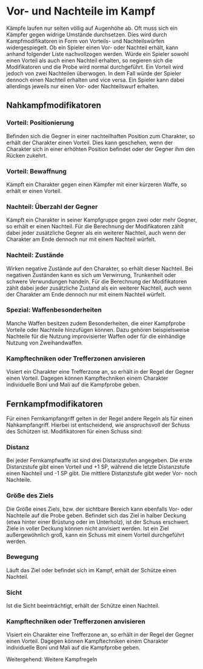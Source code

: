 # Vor- und Nachteile im Kampf
Kämpfe laufen nur selten völlig auf Augenhöhe ab. Oft muss sich ein Kämpfer gegen widrige Umstände durchsetzen. Dies wird durch Kampfmodifikatoren in Form von Vorteils- und Nachteilswürfen widergespiegelt. Ob ein Spieler einen Vor- oder Nachteil erhält, kann anhand folgender Liste nachvollzogen werden. Würde ein Spieler sowohl einen Vorteil als auch einen Nachteil erhalten, so negieren sich die Modifikatoren und die Probe wird normal durchgeführt. Ein Vorteil wird jedoch von zwei Nachteilen überwogen. In dem Fall würde der Spieler dennoch einen Nachteil erhalten und vice versa. Ein Spieler kann dabei allerdings jeweils nur einen Vor- oder Nachteilswurf erhalten.
 
 
## Nahkampfmodifikatoren
 
### Vorteil: Positionierung
 
Befinden sich die Gegner in einer nachteilhaften Position zum Charakter, so erhält der Charakter einen Vorteil. Dies kann geschehen, wenn der Charakter sich in einer erhöhten Position befindet oder der Gegner ihm den Rücken zukehrt.
 
 
### Vorteil: Bewaffnung
 
Kämpft ein Charakter gegen einen Kämpfer mit einer kürzeren Waffe, so erhält er einen Vorteil.
 
 
### Nachteil: Überzahl der Gegner
 
Kämpft ein Charakter in seiner Kampfgruppe gegen zwei oder mehr Gegner, so erhält er einen Nachteil. Für die Berechnung der Modifikatoren zählt dabei jeder zusätzliche Gegner als ein weiterer Nachteil, auch wenn der Charakter am Ende dennoch nur mit einem Nachteil würfelt.
 
 
### Nachteil: Zustände
 
Wirken negative Zustände auf den Charakter, so erhält dieser Nachteil. Bei negativen Zuständen kann es sich um Verwirrung, Trunkenheit oder schwere Verwundungen handeln. Für die Berechnung der Modifikatoren zählt dabei jeder zusätzliche Zustand als ein weiterer Nachteil, auch wenn der Charakter am Ende dennoch nur mit einem Nachteil würfelt.
 
 
### Spezial: Waffenbesonderheiten
 
Manche Waffen besitzen zudem Besonderheiten, die einer Kampfprobe Vorteile oder Nachteile hinzufügen können. Dazu gehören beispielsweise Nachteile für die Nutzung improvisierter Waffen oder für die einhändige Nutzung von Zweihandwaffen.
 
 
### Kampftechniken oder Trefferzonen anvisieren
 
Visiert ein Charakter eine Trefferzone an, so erhält in der Regel der Gegner einen Vorteil. Dagegen können Kampftechniken einem Charakter individuelle Boni und Mali auf die Kampfprobe geben.
 
 
## Fernkampfmodifikatoren
 
Für einen Fernkampfangriff gelten in der Regel andere Regeln als für einen Nahkampfangriff. Hierbei ist entscheidend, wie anspruchsvoll der Schuss des Schützen ist. Modifikatoren für einen Schuss sind:
 
 
### Distanz
 
Bei jeder Fernkampfwaffe ist sind drei Distanzstufen angegeben. Die erste Distanzstufe gibt einen Vorteil und +1 SP, während die letzte Distanzstufe einen Nachteil und -1 SP gibt. Die mittlere Distanzstufe gibt weder Vor- noch Nachteile.
 
 
### Größe des Ziels
 
Die Größe eines Ziels, bzw. der sichtbare Bereich kann ebenfalls Vor- oder Nachteile auf die Probe geben. Befindet sich das Ziel in halber Deckung (etwa hinter einer Brüstung oder im Unterholz), ist der Schuss erschwert. Ziele in voller Deckung können nicht anvisiert werden. Ist ein Ziel außergewöhnlich groß, kann ein Schuss mit einem Vorteil durchgeführt werden.
 
 
### Bewegung
 
Läuft das Ziel oder befindet sich im Kampf, erhält der Schütze einen Nachteil.
 
 
### Sicht
 
Ist die Sicht beeinträchtigt, erhält der Schütze einen Nachteil.
 
 
### Kampftechniken oder Trefferzonen anvisieren
 
Visiert ein Charakter eine Trefferzone an, so erhält in der Regel der Gegner einen Vorteil. Dagegen können Kampftechniken einem Charakter individuelle Boni und Mali auf die Kampfprobe geben.
 
 
Weitergehend: Weitere Kampfregeln
